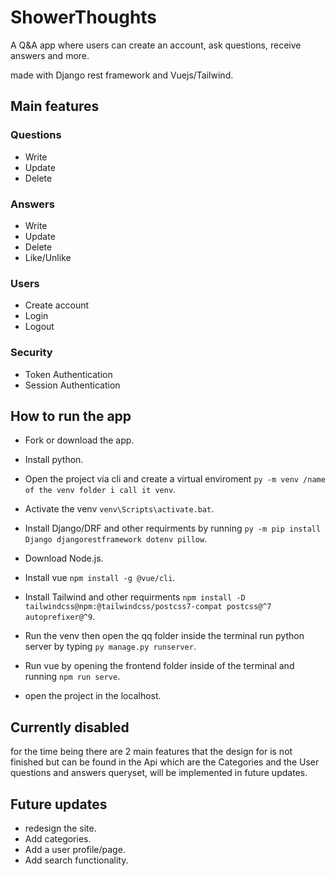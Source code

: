 # ShowerThoughts
A Q&amp;A app where users can create an account, ask questions, receive answers and more.

made with Django rest framework and Vuejs/Tailwind.

## Main features

### Questions 
- Write
- Update
- Delete 

### Answers 
- Write
- Update
- Delete
- Like/Unlike

### Users
- Create account
- Login
- Logout

### Security
- Token Authentication
- Session Authentication


## How to run the app
- Fork or download the app.

- Install python.

- Open the project via cli and create a virtual enviroment `py -m venv /name of the venv folder i call it venv`.

- Activate the venv `venv\Scripts\activate.bat`.

- Install Django/DRF and other requirments by running `py -m pip install Django djangorestframework dotenv pillow`.

- Download Node.js.

- Install vue `npm install -g @vue/cli`.

- Install Tailwind and other requirments `npm install -D tailwindcss@npm:@tailwindcss/postcss7-compat postcss@^7 autoprefixer@^9`.

- Run the venv then open the qq folder inside the terminal run python server by typing `py manage.py runserver`.

- Run vue by opening the frontend folder inside of the terminal and running `npm run serve`.

- open the project in the localhost.

## Currently disabled

for the time being there are 2 main features that the design for is not finished but can be found in the Api which are the Categories and the User questions and answers queryset, will be implemented in future updates.

## Future updates

- redesign the site.
- Add categories.
- Add a user profile/page.
- Add search functionality.
